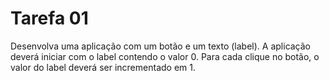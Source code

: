 # Tarefa 01

Desenvolva uma aplicação com um botão e um texto (label).
A aplicação deverá iniciar com o label contendo o valor 0. Para cada clique no botão, o valor do label deverá ser incrementado em 1.